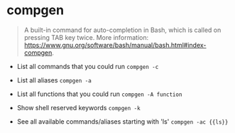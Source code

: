 # compgen
> A built-in command for auto-completion in Bash, which is called on pressing TAB key twice.
> More information: <https://www.gnu.org/software/bash/manual/bash.html#index-compgen>.

- List all commands that you could run
`compgen -c`

- List all aliases
`compgen -a`

- List all functions that you could run
`compgen -A function`

- Show shell reserved keywords
`compgen -k`

- See all available commands/aliases starting with 'ls'
`compgen -ac {{ls}}`
